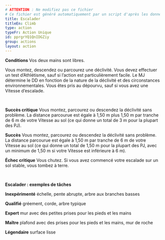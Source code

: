 ```yaml
---
# ATTENTION : Ne modifiez pas ce fichier
# Ce fichier est généré automatiquement par un script d'après les données du module Foundry VTT officiel et de sa traduction
title: Escalader
titleEn: Climb
type: action
typeFr: Action Unique
id: pprgrYQ1QnIDGZiy
group: actions
layout: action
---
```

<p><strong>Conditions</strong> Vos deux mains sont libres.</p><p>Vous montez, descendez ou parcourez une déclivité. Vous devez effectuer un test d’Athlétisme, sauf si l’action est particulièrement facile. Le MJ détermine le DD en fonction de la nature de la déclivité et des circonstances environnementales. Vous êtes pris au dépourvu, sauf si vous avez une Vitesse d’escalade.</p><p>&nbsp;</p><p><strong>Succès critique</strong> Vous montez, parcourez ou descendez la déclivité sans problème. La distance parcourue est égale à 1,50 m plus 1,50 m par tranche de 6 m de votre Vitesse au sol (ce qui donne un total de 3 m pour la plupart des PJ).</p><p><strong>Succès</strong> Vous montez, parcourez ou descendez la déclivité sans problème. La distance parcourue est égale à 1,50 m par tranche de 6 m de votre Vitesse au sol (ce qui donne un total de 1,50 m pour la plupart des PJ, avec un minimum de 1,50 m si votre Vitesse est inférieure à 6 m).</p><p><strong>Échec critique</strong> Vous chutez. Si vous avez commencé votre escalade sur un sol stable, vous tombez à terre.</p><p>&nbsp;</p><p><strong>Escalader : exemples de tâches</strong></p><p><strong>Inexpérimenté</strong> échelle, pente abrupte, arbre aux branches basses</p><p><strong>Qualifié</strong> gréement, corde, arbre typique</p><p><strong>Expert</strong> mur avec des petites prises pour les pieds et les mains</p><p><strong>Maître</strong> plafond avec des prises pour les pieds et les mains, mur de roche</p><p><strong>Légendaire</strong> surface lisse</p>

